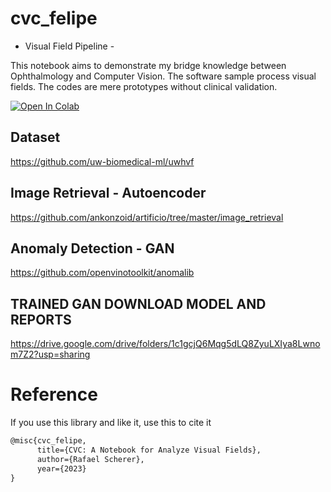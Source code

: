 # cvc_felipe
- Visual Field Pipeline -

This notebook aims to demonstrate my bridge knowledge between Ophthalmology and Computer Vision. The software sample process visual fields. The codes are mere prototypes without clinical validation.



<a href="https://colab.research.google.com/drive/1_9upz035COtpVnNewmHNO437NBij5Lvt?usp=sharing" target="_parent"><img src="https://colab.research.google.com/assets/colab-badge.svg" alt="Open In Colab"/></a>


## Dataset
https://github.com/uw-biomedical-ml/uwhvf

## Image Retrieval - Autoencoder
https://github.com/ankonzoid/artificio/tree/master/image_retrieval

## Anomaly Detection - GAN
https://github.com/openvinotoolkit/anomalib

## TRAINED GAN DOWNLOAD MODEL AND REPORTS
https://drive.google.com/drive/folders/1c1gcjQ6Mqg5dLQ8ZyuLXIya8Lwnom7Z2?usp=sharing



# Reference

If you use this library and like it, use this to cite it

```tex
@misc{cvc_felipe,
      title={CVC: A Notebook for Analyze Visual Fields},
      author={Rafael Scherer},
      year={2023}
}
```

